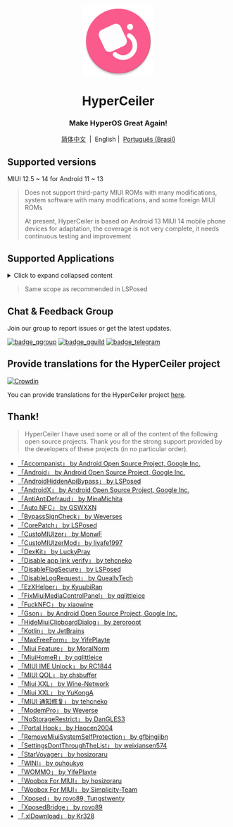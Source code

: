<div align="center">

<img width="" src="/imgs/icon.png" width=160 height=160 align="center">

# HyperCeiler

### Make HyperOS Great Again!

[简体中文](/README.md)&nbsp;&nbsp;|&nbsp;&nbsp;English
|&nbsp;&nbsp;[Português (Brasil)](/README_pt-BR.md)

</div>

## Supported versions

MIUI 12.5 ~ 14 for Android 11 ~ 13

> Does not support third-party MIUI ROMs with many modifications, system software with many
> modifications, and some foreign MIUI ROMs
>
> At present, HyperCeiler is based on Android 13 MIUI 14 mobile phone devices for adaptation, the
> coverage is not very complete, it needs continuous testing and improvement
>

## Supported Applications

<details>
    <summary>Click to expand collapsed content</summary>

| App Name                   | Package Name                       |
|:---------------------------|:-----------------------------------|
| System Framework           | system                             |
| System UI                  | com.android.systemui               |
| System Launcher            | com.miui.home                      |
| Updater                    | com.android.updater                |
| Joyose                     | com.xiaomi.joyose                  |
| Settings                   | com.xiaomi.misettings              |
| Security                   | com.miui.securitycenter            |
| Notes                      | com.miui.notes                     |
| Mi Wallpaper               | com.miui.miwallpaper               |
| Taplus                     | com.miui.contentextension          |
| Bullet screen notification | com.xiaomi.barrage                 |
| Baidu IME for MIUI         | com.baidu.input_mi                 |
| Phone                      | com.android.incallui               |
| Phone Services             | com.android.phone                  |
| Battery and performance    | com.miui.powerkeeper               |
| Messaging                  | com.android.mms                    |
| Screenshot                 | com.miui.screenshot                |
| Cleaner                    | com.miui.cleanmaster               |
| Browser                    | com.android.browser                |
| Rueban (MTB)               | com.xiaomi.mtb                     |
| Screen Recorder            | com.miui.screenrecorder            |
| Permissions                | com.lbe.security.miui              |
| Settings                   | com.android.settings               |
| Sogou Keyboard for MIUI    | com.sohu.inputmethod.sogou.xiaomi  |
| Weather                    | com.miui.weather2                  |
| Cast                       | com.milink.service                 |
| External Storage           | com.android.externalstorage        |
| Always-on display          | com.miui.aod                       |
| File Manager               | com.android.fileexplorer           |
| System Service Plugin      | com.miui.securityadd               |
| Downloads                  | com.android.providers.downloads.ui |
| Downloads                  | com.android.providers.downloads    |
| Gallery                    | com.miui.gallery                   |
| Mi Canvas                  | com.miui.creation                  |
| Mi Share                   | com.miui.mishare.connectivity      |
| Gallery Editor             | com.miui.mediaeditor               |
| Xiaomi Cloud               | com.miui.cloudservice              |
| Smart Cards                | com.miui.tsmclient                 |
| iFlytek IME for MIUI       | com.iflytek.inputmethod.miui       |
| Package Installer          | com.miui.packageinstaller          |
| GetApps                    | com.xiaomi.market                  |
| App Vault                  | com.miui.personalassistant         |
| Themes                     | com.android.thememanager           |
| com.miui.rom               | com.miui.rom                       |
| MIUI Security Components   | com.miui.guardprovider             |
| Clock                      | com.android.deskclock              |
| Camera                     | com.android.camera                 |
| Mi AI Translate            | com.xiaomi.aiasst.vision           |
| Mi AI Suggestions          | com.xiaomi.aireco                  |
| Scanner                    | com.xiaomi.scanner                 |
| Mi AI                      | com.miui.voiceassist               |
| Music                      | com.miui.player                    |
| MIUI+ Beta                 | com.xiaomi.mirror                  |
| NetworkBoost               | com.xiaomi.NetworkBoost            |
| NFC Service                | com.android.nfc                    |

</details>

> Same scope as recommended in LSPosed

## Chat & Feedback Group

Join our group to report issues or get the latest updates.

[![badge_qgroup]][qgroup_url]
[![badge_qguild]][qguild_url]
[![badge_telegram]][telegram_url]

## Provide translations for the HyperCeiler project

[![Crowdin](https://badges.crowdin.net/hyperceiler/localized.svg)](https://crowdin.com/project/hyperceiler)

You can provide translations for the HyperCeiler project [here](https://crwd.in/hyperceiler).

## Thank!

> HyperCeiler I have used some or all of the content of the following open source projects. Thank
> you for the strong support provided by the developers of these projects (in no particular order).

- [「Accompanist」 by Android Open Source Project, Google Inc.](https://google.github.io/accompanist)
- [「Android」 by Android Open Source Project, Google Inc.](https://source.android.google.cn/license)
- [「AndroidHiddenApiBypass」 by LSPosed](https://github.com/LSPosed/AndroidHiddenApiBypass)
- [「AndroidX」 by Android Open Source Project, Google Inc.](https://github.com/androidx/androidx)
- [「AntiAntiDefraud」 by MinaMichita](https://github.com/MinaMichita/AntiAntiDefraud)
- [「Auto NFC」 by GSWXXN](https://github.com/GSWXXN/AutoNFC)
- [「BypassSignCheck」 by Weverses](https://github.com/Weverses/BypassSignCheck)
- [「CorePatch」 by LSPosed](https://github.com/LSPosed/CorePatch)
- [「CustoMIUIzer」 by MonwF](https://github.com/MonwF/customiuizer)
- [「CustoMIUIzerMod」 by liyafe1997](https://github.com/liyafe1997/CustoMIUIzerMod)
- [「DexKit」 by LuckyPray](https://github.com/LuckyPray/DexKit)
- [「Disable app link verify」 by tehcneko](https://github.com/Xposed-Modules-Repo/io.github.tehcneko.applinkverify)
- [「DisableFlagSecure」 by LSPosed](https://github.com/LSPosed/DisableFlagSecure)
- [「DisableLogRequest」 by QueallyTech](https://github.com/QueallyTech/DisableLogRequest)
- [「EzXHelper」 by KyuubiRan](https://github.com/KyuubiRan/EzXHelper)
- [「FixMiuiMediaControlPanel」 by qqlittleice](https://github.com/qqlittleice/FixMiuiMediaControlPanel)
- [「FuckNFC」 by xiaowine](https://github.com/xiaowine/FuckNFC)
- [「Gson」 by Android Open Source Project, Google Inc.](https://github.com/google/gson)
- [「HideMiuiClipboardDialog」 by zerorooot](https://github.com/zerorooot/HideMiuiClipboardDialog)
- [「Kotlin」 by JetBrains](https://github.com/JetBrains/kotlin)
- [「MaxFreeForm」 by YifePlayte](https://github.com/YifePlayte/MaxFreeForm)
- [「Miui Feature」 by MoralNorm](https://github.com/moralnorm/miui_feature)
- [「MiuiHomeR」 by qqlittleice](https://github.com/qqlittleice/MiuiHome_R)
- [「MIUI IME Unlock」 by RC1844](https://github.com/RC1844/MIUI_IME_Unlock)
- [「MIUI QOL」 by chsbuffer](https://github.com/chsbuffer/MIUIQOL)
- [「Miui XXL」 by Wine-Network](https://github.com/Wine-Network/Miui_XXL)
- [「Miui XXL」 by YuKongA](https://github.com/YuKongA/Miui_XXL)
- [「MIUI 通知修复」 by tehcneko](https://github.com/Xposed-Modules-Repo/io.github.tehcneko.miuinotificationfix)
- [「ModemPro」 by Weverse](https://github.com/Weverses/ModemPro)
- [「NoStorageRestrict」 by DanGLES3](https://github.com/Xposed-Modules-Repo/com.github.dan.nostoragerestrict)
- [「Portal Hook」 by Haocen2004](https://github.com/Haocen2004/PortalHook)
- [「RemoveMiuiSystemSelfProtection」 by gfbjngjibn](https://github.com/gfbjngjibn/RemoveMiuiSystemSelfProtection)
- [「SettingsDontThroughTheList」 by weixiansen574](https://github.com/weixiansen574/settingsdontthroughthelist)
- [「StarVoyager」 by hosizoraru](https://github.com/hosizoraru/StarVoyager)
- [「WINI」 by ouhoukyo](https://github.com/ouhoukyo/WINI)
- [「WOMMO」 by YifePlayte](https://github.com/YifePlayte/WOMMO)
- [「Woobox For MIUI」 by hosizoraru](https://github.com/hosizoraru/WooBoxForMIUI)
- [「Woobox For MIUI」 by Simplicity-Team](https://github.com/Simplicity-Team/WooBoxForMIUI)
- [「Xposed」 by rovo89, Tungstwenty](https://github.com/rovo89/XposedBridge)
- [「XposedBridge」 by rovo89](https://github.com/rovo89/XposedBridge)
- [「.xlDownload」 by Kr328](https://github.com/Kr328/.xlDownload)

[qgroup_url]: https://jq.qq.com/?_wv=1027&k=TedCJq8V

[badge_qgroup]: https://img.shields.io/badge/QQ-group-4DB8FF?style=for-the-badge&logo=tencentqq

[qguild_url]: https://pd.qq.com/s/35ooe0ssj

[badge_qguild]: https://img.shields.io/badge/QQ-Channel-4991D3?style=for-the-badge&logo=tencentqq

[telegram_url]: https://t.me/hyperceiler

[badge_telegram]: https://img.shields.io/badge/dynamic/json?style=for-the-badge&color=2CA5E0&label=Telegram&logo=telegram&query=%24.data.totalSubs&url=https%3A%2F%2Fapi.spencerwoo.com%2Fsubstats%2F%3Fsource%3Dtelegram%26queryKey%3Dhyperceiler
